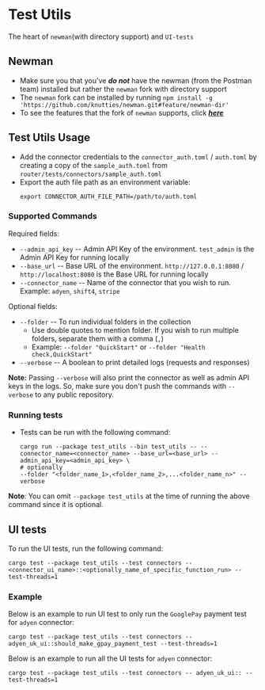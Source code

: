 # Test Utils

The heart of `newman`(with directory support) and `UI-tests`

## Newman

- Make sure you that you've _**do not**_ have the newman (from the Postman team) installed but rather the `newman` fork with directory support
- The `newman` fork can be installed by running `npm install -g 'https://github.com/knutties/newman.git#feature/newman-dir'`
- To see the features that the fork of `newman` supports, click [_**here**_](https://github.com/knutties/newman/blob/feature/newman-dir/DIR_COMMANDS.md)

## Test Utils Usage

- Add the connector credentials to the `connector_auth.toml` / `auth.toml` by creating a copy of the `sample_auth.toml` from `router/tests/connectors/sample_auth.toml`
- Export the auth file path as an environment variable:
  ```shell
  export CONNECTOR_AUTH_FILE_PATH=/path/to/auth.toml
  ```

### Supported Commands

Required fields:

- `--admin_api_key` -- Admin API Key of the environment. `test_admin` is the Admin API Key for running locally
- `--base_url` -- Base URL of the environment. `http://127.0.0.1:8080` / `http://localhost:8080` is the Base URL for running locally
- `--connector_name` -- Name of the connector that you wish to run. Example: `adyen`, `shift4`, `stripe`

Optional fields:

- `--folder` -- To run individual folders in the collection
  - Use double quotes to mention folder. If you wish to run multiple folders, separate them with a comma (`,`)
  - Example: `--folder "QuickStart"` or `--folder "Health check,QuickStart"`
- `--verbose` -- A boolean to print detailed logs (requests and responses)

**Note:** Passing `--verbose` will also print the connector as well as admin API keys in the logs. So, make sure you don't push the commands with `--verbose` to any public repository.

### Running tests

- Tests can be run with the following command:
  ```shell
  cargo run --package test_utils --bin test_utils -- --connector_name=<connector_name> --base_url=<base_url> --admin_api_key=<admin_api_key> \
  # optionally
  --folder "<folder_name_1>,<folder_name_2>,...<folder_name_n>" --verbose
  ```

**Note**: You can omit `--package test_utils` at the time of running the above command since it is optional.

## UI tests

To run the UI tests, run the following command:

```shell
cargo test --package test_utils --test connectors -- <connector_ui_name>::<optionally_name_of_specific_function_run> --test-threads=1
```

### Example

Below is an example to run UI test to only run the `GooglePay` payment test for `adyen` connector:

```shell
cargo test --package test_utils --test connectors -- adyen_uk_ui::should_make_gpay_payment_test --test-threads=1
```

Below is an example to run all the UI tests for `adyen` connector:

```shell
cargo test --package test_utils --test connectors -- adyen_uk_ui:: --test-threads=1
```

